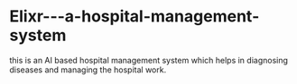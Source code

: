 # Elixr---a-hospital-management-system
this is an AI based hospital management system which helps in diagnosing diseases and managing the hospital work.
